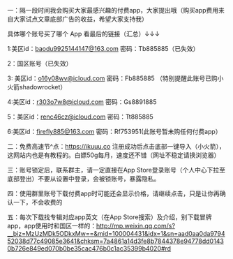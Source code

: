 一：隔一段时间我会购买大家最感兴趣的付费app，大家提出哦（购买app费用来自大家试点文章底部广告的收益，希望大家支持我）

具体哪个账号买了哪个 App 看最后的链接（汇总）↓↓↓

1:美区id：baodu9925144147@163.com
密码：Tb885885（已失效）

2：国区账号（已失效）

3: 美区id：o16y08wv@icloud.com
密码：Fb885885
（特别提醒此账号已购小火箭shadowrocket）

4:美区id：r303o7w8@icloud.com
密码：Gs8891885

5：美区id：renc46cz@icloud.com
密码：Tt885885

6:美区id：firefly885@163.com
密码：Rf753951(此账号暂未购任何付费app）

二：免费高速节^点：https://ikuuu.co
注册成功后点击底部一键导入（小火箭），这网站内也是有教程的。白嫖50g每月，速度还不错（网址不稳定请换浏览器）

三：账号锁定后，联系群主，请一定直接在App Store登录账号（个人中心下拉至底部登出）不要从设置中登录，会被锁账号，暴露隐私。

四：使用群里账号下载付费app时可能还会显示价格，请继续点击，只是让你再确认一下，不会收费的

五：每次下载找专辑对应app英文（在App Store搜索）及介绍，别下载冒牌app，app使用时和国区一样的：http://mp.weixin.qq.com/s?__biz=MzUzMDk5ODkxMw==&mid=100004431&idx=1&sn=aad0aa0da979452038d77c49085e3641&chksm=7a4861a14d3fe8b7844378e94778dd01430b726e849ed070b0be35cac476b0c1ac35399b4020#rd
